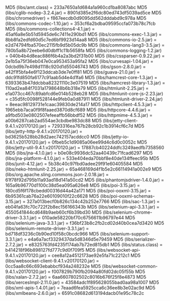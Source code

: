 MD5 (libs/amt.class) = 233a7650a1d684a1a960cd1ba8087abc
MD5 (libs/cglib-nodep-3.2.4.jar) = 8901d385e2f6dc80ed743df5039ad5ce
MD5 (libs/chromedriver) = f867eecdb0d9095dd562dddabd9c978a
MD5 (libs/commons-codec-1.10.jar) = 353cf6a2bdba09595ccfa073b78c7fcb
MD5 (libs/commons-collections4-4.1.jar) = 45af6a8e5b51d5945de6c7411e290bd1
MD5 (libs/commons-exec-1.3.jar) = 8bb8fa2edfd60d5c7ed6bf9923d14aa8
MD5 (libs/commons-io-2.5.jar) = e2d74794fba570ec2115fb9d5b05dc9b
MD5 (libs/commons-lang3-3.5.jar) = 780b5a8b72eebe6d0dbff1c11b5658fa
MD5 (libs/commons-logging-1.2.jar) = 040b4b4d8eac886f6b4a2a3bd2f31b00
MD5 (libs/cssparser-0.9.22.jar) = 2e1b5a75f36eb047e0ca953453a95fa2
MD5 (libs/curvesapi-1.04.jar) = 0dcbd9b7e498d1118c920d1d55046743
MD5 (libs/gson-2.8.0.jar) = a42f1f5bfa4e6f123ddcab3de7e0ff81
MD5 (libs/guava-21.0.jar) = ddc91fd850fa6177c91aab5d4e4d1fa6
MD5 (libs/hamcrest-core-1.3.jar) = 6393363b47ddcbba82321110c3e07519
MD5 (libs/hamcrest-library-1.3.jar) = 110ad2ea84f7031a1798648b6b318e79
MD5 (libs/htmlunit-2.25.jar) = e1a073cc467c89abfcd6e014b528eb28
MD5 (libs/htmlunit-core-js-2.23.jar) = c35d5fc0098f528144e9feb0a0d87911
MD5 (libs/htmlunit-driver-2.24.jar) = 8eeac98129731e1caac39830de214a17
MD5 (libs/httpclient-4.5.3.jar) = 1965ebb7aca0f9f8faaed3870d8cf689
MD5 (libs/httpcore-4.4.6.jar) = a9fbd503e0802507efeeaffb56bbdf52
MD5 (libs/httpmime-4.5.3.jar) = a00b6287cab2ad554ae3cbdbe983dc88
MD5 (libs/jetty-client-9.4.1.v20170120.jar) = 7293316ea767b28cb92c1b3914cf6c7d
MD5 (libs/jetty-http-9.4.1.v20170120.jar) = bd3625b528bb28d2aec742157acddcc0
MD5 (libs/jetty-io-9.4.1.v20170120.jar) = 0fbeb5c1d9085a06ee99d4c6d0c0052c
MD5 (libs/jetty-util-9.4.1.v20170120.jar) = 17887cb40224ddfc3249aedfb7358560
MD5 (libs/jna-4.1.0.jar) = b0e08c9936dc52aa40439c71fcad6297
MD5 (libs/jna-platform-4.1.0.jar) = 533e404eda70bbf8e40de134ffeec95b
MD5 (libs/junit-4.12.jar) = 5b38c40c97fbd0adee29f91e60405584
MD5 (libs/neko-htmlunit-2.25.jar) = 65a468169d4f1b5e2c66114941a002e9
MD5 (libs/org.apache.sling.commons.json-2.0.18.jar) = 61f78f92d795b11a93ad18d141a50cd2
MD5 (libs/phantomjsdriver-1.4.0.jar) = 165a9b96770d1100c38d5ea095a626e8
MD5 (libs/poi-3.15.jar) = 180cd5f6f178cbedd00316d44a42a171
MD5 (libs/poi-ooxml-3.15.jar) = 6b95361cab76a22e60109010f22c6628
MD5 (libs/poi-ooxml-schemas-3.15.jar) = 327a013becf0b826c134c42b252e7766
MD5 (libs/sac-1.3.jar) = eb04fa63fc70c722f2b8ec156166343b
MD5 (libs/selenium-api-3.3.1.jar) = 4550541844cd648b9aeb60cf6b39bd30
MD5 (libs/selenium-chrome-driver-3.3.1.jar) = 010ade58220bf70c6756611b96797e44
MD5 (libs/selenium-java-3.3.1.jar) = f36bf23b8c2fb2cd02d40b0cea7d3420
MD5 (libs/selenium-remote-driver-3.3.1.jar) = bd718df3236c0b90ed10f58c0bcdc966
MD5 (libs/selenium-support-3.3.1.jar) = e4a6a7acf3329437da5d8346d5e79459
MD5 (libs/serializer-2.7.2.jar) = e8325763fd4235f174ab7b72ed815db1
MD5 (libs/status.class) = b414218f96b898127fd777c9d0f709f5
MD5 (libs/websocket-api-9.4.1.v20170120.jar) = cee8a12a4512173ae92e5fa71c2212c1
MD5 (libs/websocket-client-9.4.1.v20170120.jar) = 0cc5aa8c66c693ebabbcf934a248232e
MD5 (libs/websocket-common-9.4.1.v20170120.jar) = f007829b790fb2094a80fd02dc05f55b
MD5 (libs/xalan-2.7.2.jar) = 6aa6607802502c8016b676f25f8e4873
MD5 (libs/xercesImpl-2.11.0.jar) = 43584adc1f895628055bad0aa98a1007
MD5 (libs/xml-apis-1.4.01.jar) = 7eaad6fea5925cca6c36ee8b3e02ac9d
MD5 (libs/xmlbeans-2.6.0.jar) = 6591c08682d613194dacb01e95c78c2c
